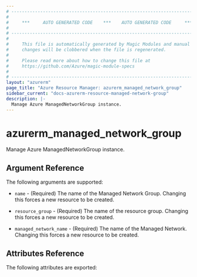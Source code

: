 ```yaml
---
# ----------------------------------------------------------------------------
#
#     ***     AUTO GENERATED CODE    ***    AUTO GENERATED CODE     ***
#
# ----------------------------------------------------------------------------
#
#     This file is automatically generated by Magic Modules and manual
#     changes will be clobbered when the file is regenerated.
#
#     Please read more about how to change this file at
#     https://github.com/Azure/magic-module-specs
#
# ----------------------------------------------------------------------------
layout: "azurerm"
page_title: "Azure Resource Manager: azurerm_managed_network_group"
sidebar_current: "docs-azurerm-resource-managed-network-group"
description: |-
  Manage Azure ManagedNetworkGroup instance.
---
```


# azurerm_managed_network_group

Manage Azure ManagedNetworkGroup instance.


## Argument Reference

The following arguments are supported:

* `name` - (Required) The name of the Managed Network Group. Changing this forces a new resource to be created.

* `resource_group` - (Required) The name of the resource group. Changing this forces a new resource to be created.

* `managed_network_name` - (Required) The name of the Managed Network. Changing this forces a new resource to be created.

## Attributes Reference

The following attributes are exported:
